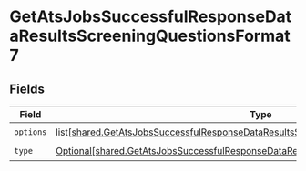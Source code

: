 # GetAtsJobsSuccessfulResponseDataResultsScreeningQuestionsFormat7


## Fields

| Field                                                                                                                                                                                      | Type                                                                                                                                                                                       | Required                                                                                                                                                                                   | Description                                                                                                                                                                                |
| ------------------------------------------------------------------------------------------------------------------------------------------------------------------------------------------ | ------------------------------------------------------------------------------------------------------------------------------------------------------------------------------------------ | ------------------------------------------------------------------------------------------------------------------------------------------------------------------------------------------ | ------------------------------------------------------------------------------------------------------------------------------------------------------------------------------------------ |
| `options`                                                                                                                                                                                  | list[[shared.GetAtsJobsSuccessfulResponseDataResultsScreeningQuestionsFormat7Options](undefined/models/shared/getatsjobssuccessfulresponsedataresultsscreeningquestionsformat7options.md)] | :heavy_check_mark:                                                                                                                                                                         | N/A                                                                                                                                                                                        |
| `type`                                                                                                                                                                                     | [Optional[shared.GetAtsJobsSuccessfulResponseDataResultsScreeningQuestionsFormat7Type]](undefined/models/shared/getatsjobssuccessfulresponsedataresultsscreeningquestionsformat7type.md)   | :heavy_check_mark:                                                                                                                                                                         | N/A                                                                                                                                                                                        |